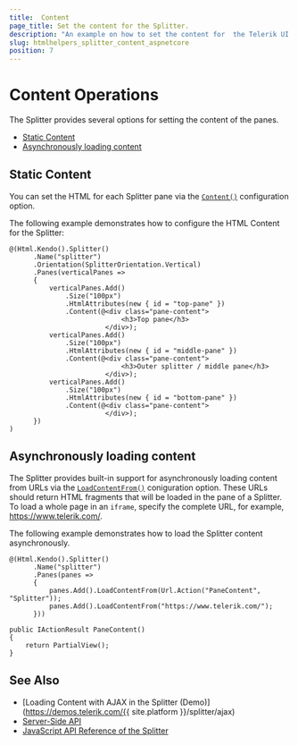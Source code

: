 ```yaml
---
title:  Content
page_title: Set the content for the Splitter.
description: "An example on how to set the content for  the Telerik UI Splitter HtmlHelper for {{ site.framework }}."
slug: htmlhelpers_splitter_content_aspnetcore
position: 7
---
```


# Content Operations

The Splitter provides several options for setting the content of the panes.
* [Static Content](#static-content)
* [Asynchronously loading content](#asynchronously-loading-content)

## Static Content

You can set the HTML for each Splitter pane via the [`Content()`](/api/Kendo.Mvc.UI.Fluent/SplitterPaneBuilder#contentsystemaction) configuration option.

The following example demonstrates how to configure the HTML Content for the Splitter:

```
@(Html.Kendo().Splitter()
      .Name("splitter")
      .Orientation(SplitterOrientation.Vertical)
      .Panes(verticalPanes =>
      {
          verticalPanes.Add()
              .Size("100px")
              .HtmlAttributes(new { id = "top-pane" })
              .Content(@<div class="pane-content">
                            <h3>Top pane</h3>
                        </div>);
          verticalPanes.Add()
              .Size("100px")
              .HtmlAttributes(new { id = "middle-pane" })
              .Content(@<div class="pane-content">
                            <h3>Outer splitter / middle pane</h3>
                        </div>);
          verticalPanes.Add()
              .Size("100px")
              .HtmlAttributes(new { id = "bottom-pane" })
              .Content(@<div class="pane-content">
                        </div>);
      })
)
```

## Asynchronously loading content

The Splitter provides built-in support for asynchronously loading content from URLs via the [`LoadContentFrom()`](/api/Kendo.Mvc.UI.Fluent/SplitterPaneBuilder#loadcontentfromsystemstring) coniguration option. These URLs should return HTML fragments that will be loaded in the pane of a Splitter. To load a whole page in an `iframe`, specify the complete URL, for example, https://www.telerik.com/.

The following example demonstrates how to load the Splitter content asynchronously.

```Razor
@(Html.Kendo().Splitter()
      .Name("splitter")
      .Panes(panes =>
      {
          panes.Add().LoadContentFrom(Url.Action("PaneContent", "Splitter"));
          panes.Add().LoadContentFrom("https://www.telerik.com/");
      }))
```
```Controller
public IActionResult PaneContent()
{
    return PartialView();
}
```

## See Also

* [Loading Content with AJAX in the Splitter (Demo)](https://demos.telerik.com/{{ site.platform }}/splitter/ajax)
* [Server-Side API](/api/splitter)
* [JavaScript API Reference of the Splitter](/api/javascript/ui/splitter)
